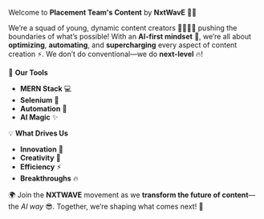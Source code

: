 Welcome to **Placement Team's Content** by **NxtWavE** 🌊🚀

We’re a squad of young, dynamic content creators 👩‍💻👨‍💻 pushing the boundaries of what’s possible! With an **AI-first mindset** 🤖, we’re all about **optimizing**, **automating**, and **supercharging** every aspect of content creation ⚡. We don’t do conventional—we do **next-level** 🔥!

🔧 **Our Tools**  
- **MERN Stack** 💻  
- **Selenium** 🧪  
- **Automation** 🤖  
- **AI Magic** ✨  

💡 **What Drives Us**  
- **Innovation** 🚀  
- **Creativity** 🎨  
- **Efficiency** ⚡  
- **Breakthroughs** 🔥  

🌍 Join the **NXTWAVE** movement as we **transform the future of content**—the *AI way* 😎. Together, we’re shaping what comes next! 🌟

